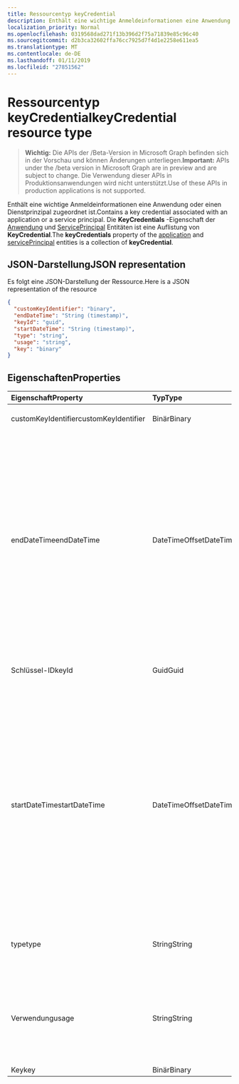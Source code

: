 ```yaml
---
title: Ressourcentyp keyCredential
description: Enthält eine wichtige Anmeldeinformationen eine Anwendung oder einen Dienstprinzipal zugeordnet ist. Die **KeyCredentials** -Eigenschaft der Anwendung und ServicePrincipal Entitäten ist eine Auflistung von **KeyCredential**.
localization_priority: Normal
ms.openlocfilehash: 0319568dad271f13b396d2f75a71839e85c96c40
ms.sourcegitcommit: d2b3ca32602ffa76cc7925d7f4d1e2258e611ea5
ms.translationtype: MT
ms.contentlocale: de-DE
ms.lasthandoff: 01/11/2019
ms.locfileid: "27851562"
---
```

# <a name="keycredential-resource-type"></a><span data-ttu-id="d1e72-104">Ressourcentyp keyCredential</span><span class="sxs-lookup"><span data-stu-id="d1e72-104">keyCredential resource type</span></span>

> <span data-ttu-id="d1e72-105">**Wichtig:** Die APIs der /Beta-Version in Microsoft Graph befinden sich in der Vorschau und können Änderungen unterliegen.</span><span class="sxs-lookup"><span data-stu-id="d1e72-105">**Important:** APIs under the /beta version in Microsoft Graph are in preview and are subject to change.</span></span> <span data-ttu-id="d1e72-106">Die Verwendung dieser APIs in Produktionsanwendungen wird nicht unterstützt.</span><span class="sxs-lookup"><span data-stu-id="d1e72-106">Use of these APIs in production applications is not supported.</span></span>

<span data-ttu-id="d1e72-107">Enthält eine wichtige Anmeldeinformationen eine Anwendung oder einen Dienstprinzipal zugeordnet ist.</span><span class="sxs-lookup"><span data-stu-id="d1e72-107">Contains a key credential associated with an application or a service principal.</span></span> <span data-ttu-id="d1e72-108">Die **KeyCredentials** -Eigenschaft der [Anwendung](application.md) und [ServicePrincipal](serviceprincipal.md) Entitäten ist eine Auflistung von **KeyCredential**.</span><span class="sxs-lookup"><span data-stu-id="d1e72-108">The **keyCredentials** property of the [application](application.md) and [servicePrincipal](serviceprincipal.md) entities is a collection of **keyCredential**.</span></span>


## <a name="json-representation"></a><span data-ttu-id="d1e72-109">JSON-Darstellung</span><span class="sxs-lookup"><span data-stu-id="d1e72-109">JSON representation</span></span>

<span data-ttu-id="d1e72-110">Es folgt eine JSON-Darstellung der Ressource.</span><span class="sxs-lookup"><span data-stu-id="d1e72-110">Here is a JSON representation of the resource</span></span>

<!-- {
  "blockType": "resource",
  "optionalProperties": [

  ],
  "@odata.type": "microsoft.graph.keyCredential"
}-->

```json
{
  "customKeyIdentifier": "binary",
  "endDateTime": "String (timestamp)",
  "keyId": "guid",
  "startDateTime": "String (timestamp)",
  "type": "string",
  "usage": "string",
  "key": "binary"
}

```
## <a name="properties"></a><span data-ttu-id="d1e72-111">Eigenschaften</span><span class="sxs-lookup"><span data-stu-id="d1e72-111">Properties</span></span>
| <span data-ttu-id="d1e72-112">Eigenschaft</span><span class="sxs-lookup"><span data-stu-id="d1e72-112">Property</span></span>     | <span data-ttu-id="d1e72-113">Typ</span><span class="sxs-lookup"><span data-stu-id="d1e72-113">Type</span></span>   |<span data-ttu-id="d1e72-114">Beschreibung</span><span class="sxs-lookup"><span data-stu-id="d1e72-114">Description</span></span>|
|:---------------|:--------|:----------|
|<span data-ttu-id="d1e72-115">customKeyIdentifier</span><span class="sxs-lookup"><span data-stu-id="d1e72-115">customKeyIdentifier</span></span>|<span data-ttu-id="d1e72-116">Binär</span><span class="sxs-lookup"><span data-stu-id="d1e72-116">Binary</span></span>| <span data-ttu-id="d1e72-117">Benutzerdefinierte Schlüssel-ID</span><span class="sxs-lookup"><span data-stu-id="d1e72-117">Custom key identifier</span></span> |
|<span data-ttu-id="d1e72-118">endDateTime</span><span class="sxs-lookup"><span data-stu-id="d1e72-118">endDateTime</span></span>|<span data-ttu-id="d1e72-119">DateTimeOffset</span><span class="sxs-lookup"><span data-stu-id="d1e72-119">DateTimeOffset</span></span>|<span data-ttu-id="d1e72-120">Datum und Uhrzeit, zu der die Anmeldeinformationen abläuft. Der Zeitstempeltyp stellt Informationen zum Datum und Uhrzeit mit ISO 8601-Format dar und ist immer in UTC-Zeit.</span><span class="sxs-lookup"><span data-stu-id="d1e72-120">The date and time at which the credential expires.The Timestamp type represents date and time information using ISO 8601 format and is always in UTC time.</span></span> <span data-ttu-id="d1e72-121">Mitternacht UTC-Zeit am 1. Januar 2014 würde z. B. wie folgt aussehen: `'2014-01-01T00:00:00Z'`</span><span class="sxs-lookup"><span data-stu-id="d1e72-121">For example, midnight UTC on Jan 1, 2014 would look like this: `'2014-01-01T00:00:00Z'`</span></span>|
|<span data-ttu-id="d1e72-122">Schlüssel-ID</span><span class="sxs-lookup"><span data-stu-id="d1e72-122">keyId</span></span>|<span data-ttu-id="d1e72-123">Guid</span><span class="sxs-lookup"><span data-stu-id="d1e72-123">Guid</span></span>|<span data-ttu-id="d1e72-124">Der eindeutige Bezeichner (GUID) für den Schlüssel.</span><span class="sxs-lookup"><span data-stu-id="d1e72-124">The unique identifier (GUID) for the key.</span></span>|
|<span data-ttu-id="d1e72-125">startDateTime</span><span class="sxs-lookup"><span data-stu-id="d1e72-125">startDateTime</span></span>|<span data-ttu-id="d1e72-126">DateTimeOffset</span><span class="sxs-lookup"><span data-stu-id="d1e72-126">DateTimeOffset</span></span>|<span data-ttu-id="d1e72-127">Datum und Uhrzeit, an dem die Anmeldeinformationen gültig ist. Der Zeitstempeltyp stellt Informationen zum Datum und Uhrzeit mit ISO 8601-Format dar und ist immer in UTC-Zeit.</span><span class="sxs-lookup"><span data-stu-id="d1e72-127">The date and time at which the credential becomes valid.The Timestamp type represents date and time information using ISO 8601 format and is always in UTC time.</span></span> <span data-ttu-id="d1e72-128">Mitternacht UTC-Zeit am 1. Januar 2014 würde z. B. wie folgt aussehen: `'2014-01-01T00:00:00Z'`</span><span class="sxs-lookup"><span data-stu-id="d1e72-128">For example, midnight UTC on Jan 1, 2014 would look like this: `'2014-01-01T00:00:00Z'`</span></span>|
|<span data-ttu-id="d1e72-129">type</span><span class="sxs-lookup"><span data-stu-id="d1e72-129">type</span></span>|<span data-ttu-id="d1e72-130">String</span><span class="sxs-lookup"><span data-stu-id="d1e72-130">String</span></span>|<span data-ttu-id="d1e72-131">Die Art der wichtigsten Anmeldeinformationen. beispielsweise "Symmetrisch".</span><span class="sxs-lookup"><span data-stu-id="d1e72-131">The type of key credential; for example, “Symmetric”.</span></span>|
|<span data-ttu-id="d1e72-132">Verwendung</span><span class="sxs-lookup"><span data-stu-id="d1e72-132">usage</span></span>|<span data-ttu-id="d1e72-133">String</span><span class="sxs-lookup"><span data-stu-id="d1e72-133">String</span></span>|<span data-ttu-id="d1e72-134">Eine Zeichenfolge, die den Zweck beschreibt, für den der Schlüssel verwendet werden kann. beispielsweise "Überprüfen".</span><span class="sxs-lookup"><span data-stu-id="d1e72-134">A string that describes the purpose for which the key can be used; for example, “Verify”.</span></span>|
|<span data-ttu-id="d1e72-135">Key</span><span class="sxs-lookup"><span data-stu-id="d1e72-135">key</span></span>|<span data-ttu-id="d1e72-136">Binär</span><span class="sxs-lookup"><span data-stu-id="d1e72-136">Binary</span></span>|            |

<!-- uuid: 8fcb5dbc-d5aa-4681-8e31-b001d5168d79
2015-10-25 14:57:30 UTC -->
<!-- {
  "type": "#page.annotation",
  "description": "keyCredential resource",
  "keywords": "",
  "section": "documentation",
  "tocPath": ""
}-->
